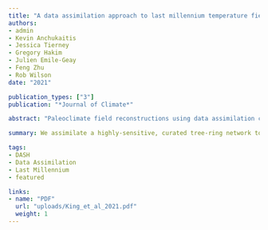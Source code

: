 ```yaml
---
title: "A data assimilation approach to last millennium temperature field reconstruction using a limited high-sensitivity proxy network"
authors:
- admin
- Kevin Anchukaitis
- Jessica Tierney
- Gregory Hakim
- Julien Emile-Geay
- Feng Zhu
- Rob Wilson
date: "2021"

publication_types: ["3"]
publication: "*Journal of Climate*"

abstract: "Paleoclimate field reconstructions using data assimilation commonly employ large proxy networks, which are often composed of records that have a complex range of sensitivities to the target climate field. This can introduce biases into reconstructions or decrease overall skill. Smaller networks of highly-sensitive proxies provide an alternative, but have not been extensively used for assimilation and their strengths and limitations are less well understood. Here, we reconstruct Northern Hemisphere summer temperature anomalies over the last millennium by assimilating the NTREND network, a spatially and temporally limited collection of highly temperature-sensitive tree-ring records. Pseudo-proxy experiments indicate that the reconstruction can be sensitive to biases in the climate model prior, so we perform 10 assimilations each using a different model prior. Reconstructed temperature anomalies are most sensitive to prior selection when the network becomes sparse in space and time, but show greater consistency as the network grows. The method also underestimates temporal variability with a reduced network or in regions distal to the proxies. The effects of network attrition emphasize the importance of analyzing temperature anomalies in conjunction with reconstruction uncertainty, which emerges naturally for spatial fields from our ensemble method. A comparison of our reconstruction and five existing paleo-temperature products reveals large differences in the spatial patterns and magnitudes of reconstructed temperature anomalies in response to radiative forcing. These extant uncertainties call for development of a renewed paleoclimate reconstruction intercomparison framework for systematically examining the consequences of network composition and reconstruction methodological choices, as well as for expanded collection of new, longer, and highly-sensitive proxy data."

summary: We assimilate a highly-sensitive, curated tree-ring network to reconstruct Northern Hemisphere temperatures over the Last Millennium.

tags:
- DASH
- Data Assimilation
- Last Millennium
- featured

links:
- name: "PDF"
  url: "uploads/King_et_al_2021.pdf"
  weight: 1
---
```

